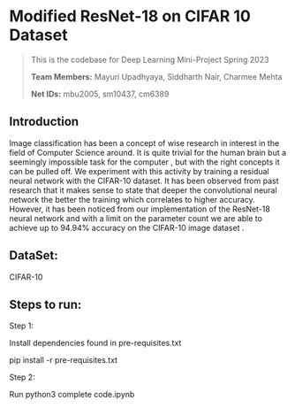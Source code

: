 # Modified ResNet-18 on CIFAR 10 Dataset

> This is the codebase for Deep Learning Mini-Project Spring 2023
> 
> **Team Members:** Mayuri Upadhyaya, Siddharth Nair, Charmee Mehta
>
> **Net IDs:** mbu2005, sm10437, cm6389

## Introduction

Image classification has been a concept of wise research in interest in the field of Computer Science
around. It is quite trivial for the human brain but a seemingly impossible task for the computer , but
with the right concepts it can be pulled off. We experiment with this activity by training a residual
neural network with the CIFAR-10 dataset.
It has been observed from past research that it makes sense to state that deeper the convolutional
neural network the better the training which correlates to higher accuracy. However, it has been
noticed from our implementation of the ResNet-18 neural network and with a limit on the parameter
count we are able to achieve up to 94.94% accuracy on the CIFAR-10 image dataset .

## DataSet:
CIFAR-10

## Steps to run:

Step 1:

Install dependencies found in pre-requisites.txt

pip install -r pre-requisites.txt

Step 2:

Run python3 complete code.ipynb
